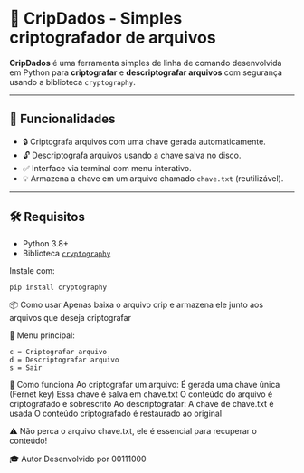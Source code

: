 # 🔐 CripDados - Simples criptografador de arquivos

**CripDados** é uma ferramenta simples de linha de comando desenvolvida em Python para **criptografar** e **descriptografar arquivos** com segurança usando a biblioteca `cryptography`.

---

## 🚀 Funcionalidades

- 🔒 Criptografa arquivos com uma chave gerada automaticamente.
- 🔓 Descriptografa arquivos usando a chave salva no disco.
- ✅ Interface via terminal com menu interativo.
- 💡 Armazena a chave em um arquivo chamado `chave.txt` (reutilizável).

---

## 🛠️ Requisitos

- Python 3.8+
- Biblioteca [`cryptography`](https://pypi.org/project/cryptography/)

Instale com:

```
pip install cryptography
```

📦 Como usar
Apenas baixa o arquivo crip e armazena ele junto aos arquivos que deseja criptografar

🔧 Menu principal:
```
c = Criptografar arquivo
d = Descriptografar arquivo
s = Sair
```
🧠 Como funciona
Ao criptografar um arquivo:
É gerada uma chave única (Fernet key)
Essa chave é salva em chave.txt
O conteúdo do arquivo é criptografado e sobrescrito
Ao descriptografar:
A chave de chave.txt é usada
O conteúdo criptografado é restaurado ao original

⚠️ Não perca o arquivo chave.txt, ele é essencial para recuperar o conteúdo!

🎓 Autor
Desenvolvido por 00111000
